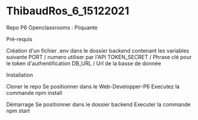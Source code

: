 # ThibaudRos_6_15122021
Repo P6 Openclassrooms : Piiquante

Pré-requis

Création d'un fichier .env dans le dossier backend contenant les variables suivante
PORT           / numero utiliser par l'API
TOKEN_SECRET   / Phrase clé pour le token d'authentification 
DB_URL         / Url de la basse de donnée


Installation

Cloner le repo
Se positionner dans le Web-Developper-P6
Executez la commande npm install




Démarrage
Se positionner dans le dossier backend
Executer la commande npm start
